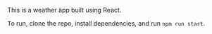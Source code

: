 This is a weather app built using React.

To run, clone the repo, install dependencies, and run `npm run start`.

